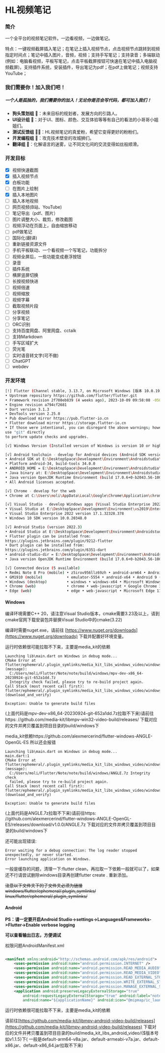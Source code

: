 # HL视频笔记

### 简介

一个全平台的视频笔记软件。一边看视频，一边做笔记。

特点：一键视频截屏插入笔记；在笔记上插入视频节点，点击视频节点跳转到视频指定时间点；笔记中插入图片，音频，视频；支持手写笔记；支持录音；多端联动(例如：电脑看视频，平板写笔记，点击平板截屏按钮可快速在笔记中插入电脑视频截屏)，支持插件系统，安装插件，导出笔记为pdf；在pdf上做笔记；视频支持YouTube；

### 我们需要你！加入我们吧！

##### 一个人是孤独的，我们需要你的加入！无论你是否会写代码，都可加入我们！

- **狗头策划组** 🧑：未来目标的规划者，发展方向的引路人。
- **UI设计组** 🎨：对于UI、图标、颜色、交互体验等等有自己的看法的小哥哥小姐姐们。
- **测试反馈组** 👨‍🔬：HL视频笔记的真爱粉，希望它变得更好的粉粉们。
- **开发编程组** 🦁：攻克技术壁垒的攻城狮们。
- **翻译组** 📙：化解语言的迷雾，让不同文化间的交流变得如丝般顺滑。

### 开发目标

- [x] 视频快速截图
- [x] 插入视频节点
- [x] 白板功能
- [ ] 在图片上绘制
- [x] 插入本地图片
- [ ] 插入本地视频
- [ ] 网页视频(B站、YouTube)
- [ ] 笔记导出（pdf、图片）
- [ ] 图片调整大小、裁剪，修改截图
- [ ] 视频浮动在页面上，自由缩放移动
- [ ] pdf做笔记
- [ ] 国际化(翻译)
- [ ] 重新链接资源文件
- [ ] 手机平板联动、一个看视频一个写笔记，功能拆分
- [ ] 视频全屏后，一些功能变成悬浮按钮
- [ ] 录音
- [ ] 插件系统
- [ ] 横屏竖屏切换
- [ ] 长按视频快进
- [ ] 视频倍速
- [ ] 视频缩放
- [ ] 视频字幕
- [ ] 截取视频片段
- [ ] 分享视频
- [ ] 分享笔记
- [ ] ORC识别
- [ ] 支持百度网盘、阿里网盘、cctalk
- [ ] 支持Markdown
- [ ] 手写区域扩大
- [ ] 荧光笔
- [ ] 实时语音转文字(可不做)
- [ ] ChatGPT
- [ ] webdev

### 开发环境

```bash
[!] Flutter (Channel stable, 3.13.7, on Microsoft Windows [版本 10.0.19043.1586], locale zh-CN)
• Upstream repository https://github.com/flutter/flutter.git
• Framework revision 2f708eb839 (4 weeks ago), 2023-10-09 09:58:08 -0500
• Engine revision a794cf2681
• Dart version 3.1.3
• DevTools version 2.25.0
• Pub download mirror https://pub.flutter-io.cn
• Flutter download mirror https://storage.flutter-io.cn
• If those were intentional, you can disregard the above warnings; however it is recommended to
use "git" directly
to perform update checks and upgrades.

[√] Windows Version (Installed version of Windows is version 10 or higher)

[√] Android toolchain - develop for Android devices (Android SDK version 34.0.0)
• Android SDK at E:\DesktopSpace\Development\Environment\Androidstudio\sdk
• Platform android-34, build-tools 34.0.0
• ANDROID_HOME = E:\DesktopSpace\Development\Environment\Androidstudio\sdk
• Java binary at: E:\DesktopSpace\Development\Environment\Androidstudio\Androidstudio\jbr\bin\java
• Java version OpenJDK Runtime Environment (build 17.0.6+0-b2043.56-10027231)
• All Android licenses accepted.

[√] Chrome - develop for the web
• Chrome at C:\Users\moli\AppData\Local\Google\Chrome\Application\chrome.exe

[√] Visual Studio - develop Windows apps (Visual Studio Enterprise 2022 17.1.3)
• Visual Studio at E:\DesktopSpace\Development\Environment\vs2019\Enterprise
• Visual Studio Enterprise 2022 version 17.1.32328.378
• Windows 10 SDK version 10.0.20348.0

[√] Android Studio (version 2022.3)
• Android Studio at E:\DesktopSpace\Development\Environment\Androidstudio\Androidstudio
• Flutter plugin can be installed from:
https://plugins.jetbrains.com/plugin/9212-flutter
• Dart plugin can be installed from:
https://plugins.jetbrains.com/plugin/6351-dart
• android-studio-dir = E:\DesktopSpace\Development\Environment\Androidstudio\Androidstudio
• Java version OpenJDK Runtime Environment (build 17.0.6+0-b2043.56-10027231)

[√] Connected device (5 available)
• Redmi Note 8 Pro (mobile) • z5irov956llz69zh • android-arm64 • Android 10 (API 29)
• GM1910 (mobile)           • emulator-5554 • android-x64 • Android 9 (API 28)
• Windows (desktop)         • windows • windows-x64 • Microsoft Windows [版本 10.0.19043.1586]
• Chrome (web)              • chrome • web-javascript • Google Chrome 119.0.6045.105
• Edge (web)                • edge • web-javascript • Microsoft Edge 114.0.1823.82 (unsupported)
```

#### Windows

编译环境需要C++ 20，请注意Visual Studio版本，cmake需要3.23及以上，请到cmake官网下载安装包并替换Visual Studio中的cmake(3.22)

编译时需要nuget.exe，请前往 [https://www.nuget.org/downloads](https://www.nuget.org/downloads)
下载并配置好环境变量。

运行时依赖很可能拉取不下来，主要是media_kit的依赖

```
Launching lib\main.dart on Windows in debug mode...
CMake Error at flutter/ephemeral/.plugin_symlinks/media_kit_libs_windows_video/windows/CMakeLists.txt:40 (message):
  C:/Users/moli/Flutter/Note/note/build/windows/mpv-dev-x86_64-20230924-git-652a1dd.7z
  Integrity check failed, please try to re-build project again.
Call Stack (most recent call first):
flutter/ephemeral/.plugin_symlinks/media_kit_libs_windows_video/windows/CMakeLists.txt:74 (download_and_verify)

Exception: Unable to generate build files
```

(上面代码是mpv-dev-x86_64-20230924-git-652a1dd.7z拉取不下来)请前往https:
//github.com/media-kit/libmpv-win32-video-build/releases/ 下载对应的文件并拷贝覆盖到项目目录的build/windows下

media_kit依赖https://github.com/alexmercerind/flutter-windows-ANGLE-OpenGL-ES 所以还会报错

```
Launching lib\main.dart on Windows in debug mode...
main.dart:1
CMake Error at flutter/ephemeral/.plugin_symlinks/media_kit_libs_windows_video/windows/CMakeLists.txt:40 (message):
  C:/Users/moli/Flutter/Note/note/build/windows/ANGLE.7z Integrity check
  failed, please try to re-build project again.
Call Stack (most recent call first):
flutter/ephemeral/.plugin_symlinks/media_kit_libs_windows_video/windows/CMakeLists.txt:110 (download_and_verify)

Exception: Unable to generate build files
```

(上面代码是ANGLE.7z拉取不下来)请前往https:
//github.com/alexmercerind/flutter-windows-ANGLE-OpenGL-ES/releases/download/v1.0.0/ANGLE.7z
下载对应的文件并拷贝覆盖到项目目录的build/windows下

还可能出现错误:

```
Error waiting for a debug connection: The log reader stopped unexpectedly, or never started.
Error launching application on Windows.
```

一般是缓存的问题，清理一下:flutter clean，再拉取一下依赖一般就可以了，如果还不行请尝试删除windows目录再创建flutter
create . 重新添加。

~~注意以下文件夹下的子文件夹必须为链接~~
~~windows/flutter/ephemeral/.plugin_symlinks/~~
~~linux/flutter/ephemeral/.plugin_symlinks/~~

#### Android

**PS：请一定要开启Android Studio->settings->Languages&Frameworks->Flutter->Enable verbose logging**

**可以查看输出日志，方便调试**

权限问题AndroidManifest.xml

```xml

<manifest xmlns:android="http://schemas.android.com/apk/res/android">
    <uses-permission android:name="android.permission.INTERNET" />
    <uses-permission android:name="android.permission.READ_MEDIA_AUDIO" />
    <uses-permission android:name="android.permission.READ_MEDIA_VIDEO" />
    <uses-permission android:name="android.permission.READ_EXTERNAL_STORAGE" />
    <uses-permission android:name="android.permission.WRITE_EXTERNAL_STORAGE" />
    <uses-permission android:name="android.permission.MANAGE_EXTERNAL_STORAGE" />
    <application android:preserveLegacyExternalStorage="true"
        android:requestLegacyExternalStorage="true" android:label="note"
        android:name="${applicationName}" android:icon="@mipmap/ic_launcher">
```

运行时依赖很可能拉取不下来，主要是media_kit的依赖

请前往[https://github.com/media-kit/libmpv-android-video-build/releases](https://github.com/media-kit/libmpv-android-video-build/releases)
下载对应的文件并拷贝覆盖到项目目录的build/media_kit_libs_android_video/{$版本号 如v1.1.5}下(
一般是default-arm64-v8a.jar、default-armeabi-v7a.jar、default-x86.jar、default-x86_64.jar拉取不下来)



